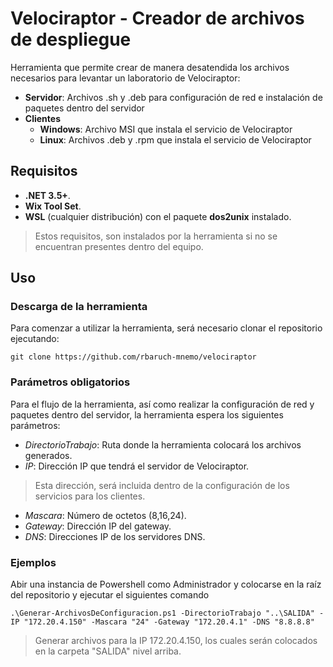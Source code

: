 # Velociraptor - Creador de archivos de despliegue
Herramienta  que permite crear de manera desatendida los archivos necesarios para levantar un laboratorio de Velociraptor:
- **Servidor**: Archivos .sh y .deb para configuración de red e instalación de paquetes dentro del servidor 
- **Clientes**
	- **Windows**: Archivo MSI que instala el servicio de Velociraptor
	- **Linux**: Archivos .deb y .rpm que instala el servicio de Velociraptor

## Requisitos
- **.NET 3.5+**.
- **Wix Tool Set**.
- **WSL** (cualquier distribución) con el paquete **dos2unix** instalado.
> Estos requisitos, son instalados por la herramienta si no se encuentran presentes dentro del equipo.

## Uso 
### Descarga de la herramienta
Para comenzar a utilizar la herramienta, será necesario clonar el repositorio ejecutando: 
```
git clone https://github.com/rbaruch-mnemo/velociraptor
``` 
### Parámetros obligatorios
Para el flujo de la herramienta, así como realizar la configuración de red y paquetes dentro del servidor, la herramienta espera los siguientes parámetros:
- *DirectorioTrabajo*: Ruta donde la herramienta colocará los archivos generados.
- *IP*: Dirección IP que tendrá el servidor de Velociraptor.
> Esta dirección, será incluida dentro de la configuración de los servicios para los clientes.
- *Mascara*: Número de octetos (8,16,24).
- *Gateway*: Dirección IP del gateway.
- *DNS*: Direcciones IP de los servidores DNS. 
### Ejemplos
Abir una instancia de Powershell como Administrador y colocarse en la raíz del repositorio y ejecutar el siguientes comando
```
.\Generar-ArchivosDeConfiguracion.ps1 -DirectorioTrabajo "..\SALIDA" -IP "172.20.4.150" -Mascara "24" -Gateway "172.20.4.1" -DNS "8.8.8.8"
``` 
> Generar archivos para la IP 172.20.4.150, los cuales serán colocados en la carpeta "SALIDA" nivel arriba.